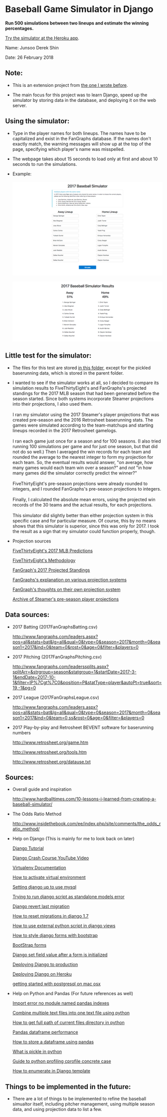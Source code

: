 # Baseball Game Simulator in Django

**Run 500 simulations between two lineups and estimate the winning percentages.**

[Try the simulator at the Heroku app](https://baseballsimulator.herokuapp.com).

Name: Junsoo Derek Shin

Date: 26 February 2018

## Note:

- This is an extension project from [the one I wrote before](https://github.com/junsooshin/baseballsimulator). 

- The main focus for this project was to learn Django, speed up the simulator
  by storing data in the database, and deploying it on the web server.

## Using the simulator:

- Type in the player names for both lineups. The names have to be capitalized and
  exist in the FanGraphs database. If the names don't exactly match, the warning
  messages will show up at the top of the page, specifying which player's name
  was misspelled.

- The webpage takes about 15 seconds to load only at first and about 10 seconds
  to run the simulations.

- Example:
<br><br>
![Main Page with the 2017 World Series Game 1 lineups](./screenshots/baseball_simulator_main_page.png "Main Page with the 2017 World Series Game 1 lineups")
<br><br>
![Results Page with the 2017 World Series Game 1 lineups](./screenshots/baseball_simulator_results_page.png "Results Page with the 2017 World Series Game 1 lineups")

## Little test for the simulator:

- The files for this test are stored [in this folder](https://github.com/junsooshin/baseballsimulator-django/tree/master/baseballsimulator/custom/steamer), except for
the pickled baserunning data, which is stored in the parent folder.

- I wanted to see if the simulator works at all, so I decided to compare its
  simulation results to FiveThirtyEight's and FanGraphs's projected standings
  for the 2017 MLB season that had been generated before the season started. 
  Since both systems incorporate Steamer projections into their projections, I 
  also used them.
  <br><br>
  I ran my simulator using the 2017 Steamer's player projections that was
  created pre-season and the 2016 Retrosheet baserunning stats. The games were
  simulated according to the team-matchups and starting lineups recorded in 
  the 2017 Retrosheet gamelogs.
  <br><br>
  I ran each game just once for a season and for 100 seasons. (I also tried
  running 100 simulations per game and for just one season, but that did not
  do so well.) Then I averaged the win records for each team and rounded the 
  average to the nearest integer to form my projection for each team. So, the
  eventual results would answer, "on average, how many games would each team 
  win over a season?" and *not* "in how many games did the simulator correctly 
  predict the winner?"
  <br><br>
  FiveThirtyEight's pre-season projections were already rounded to integers,
  and I rounded FanGraphs's pre-season projections to integers.
  <br><br>
  Finally, I calculated the absolute mean errors, using the projected win
  records of the 30 teams and the actual results, for each projections.
  <br><br>
  This simulator did slightly better than either projection system in this
  specific case and for particular measure. Of course, this by no means shows
  that this simulator is superior, since this was only for 2017. I took the
  result as a sign that my simulator could function properly, though.

- Projection sources

  [FiveThirtyEight's 2017 MLB Predictions](https://projects.fivethirtyeight.com/2017-mlb-predictions/)

  [FiveThirtyEight's Methodology](https://fivethirtyeight.com/features/how-our-2017-mlb-predictions-work/)

  [FanGraph's 2017 Projected Standings](https://www.fangraphs.com/standings/playoff-odds/fg/div?date=2017-04-01&dateDelta=&displayOption=)

  [FanGraphs's explanation on various projection systems](https://library.fangraphs.com/principles/projections/)

  [FanGraph's thoughts on their own projection system](https://blogs.fangraphs.com/lets-make-sure-were-honest-about-projections/)

  [Archive of Steamer's pre-season player projections](http://steamerprojections.com/blog/about-2/)

## Data sources:

- 2017 Batting (2017FanGraphsBatting.csv)
	
	<http://www.fangraphs.com/leaders.aspx?pos=all&stats=bat&lg=all&qual=0&type=0&season=2017&month=0&season1=2017&ind=0&team=0&rost=0&age=0&filter=&players=0>

- 2017 Pitching (2017FanGraphsPitching.csv)
	
	<http://www.fangraphs.com/leaderssplits.aspx?splitArr=&strgroup=season&statgroup=1&startDate=2017-3-1&endDate=2017-10-1&filter=IP%7Cgt%7C0&position=P&statType=player&autoPt=true&sort=19,-1&pg=0>

- 2017 League (2017FanGraphsLeague.csv)
	
	<http://www.fangraphs.com/leaders.aspx?pos=all&stats=bat&lg=all&qual=0&type=0&season=2017&month=0&season1=2017&ind=0&team=0,ss&rost=0&age=0&filter=&players=0>

- 2017 Play-by-play and Retrosheet BEVENT software for baserunning numbers
	
	<http://www.retrosheet.org/game.htm>

	<http://www.retrosheet.org/tools.htm>
	
	<http://www.retrosheet.org/datause.txt>

## Sources:

- Overall guide and inspiration

   <http://www.hardballtimes.com/10-lessons-i-learned-from-creating-a-baseball-simulator/>

- The Odds Ratio Method

   <http://www.insidethebook.com/ee/index.php/site/comments/the_odds_ratio_method/>

- Help on Django (This is mainly for me to look back on later)
	
   [Django Tutorial](https://docs.djangoproject.com/en/2.0/intro/tutorial01/)
   
   [Django Crash Course YouTube Video](https://www.youtube.com/watch?v=D6esTdOLXh4)
   
   [Virtualenv Documentation](https://virtualenv.pypa.io/en/stable/userguide/)
   
   [How to activate virtual environment](https://stackoverflow.com/questions/46896093/how-to-activate-virtual-environment-from-windows-10-command-prompt)
   
   [Setting django up to use mysql](https://stackoverflow.com/questions/19189813/setting-django-up-to-use-mysql)
   
   [Trying to run django script as standalone models error](https://stackoverflow.com/questions/34757353/trying-to-run-django-script-as-standalone-models-error)
   
   [Django revert last migration](https://stackoverflow.com/questions/32123477/django-revert-last-migration)
   
   [How to reset migrations in django 1.7](https://stackoverflow.com/questions/29253399/how-to-reset-migrations-in-django-1-7)
   
   [How to use external python script in django views](https://stackoverflow.com/questions/44759589/how-to-use-external-python-script-in-django-views)

   [How to style django forms with bootstrap](https://www.techinfected.net/2016/11/style-django-forms-with-bootstrap.html)
   
   [BootStrap forms](https://getbootstrap.com/docs/4.0/components/forms/#form-grid)
   
   [Django set field value after a form is initialized](https://stackoverflow.com/questions/813418/django-set-field-value-after-a-form-is-initialized)


   [Deploying Django to production](https://developer.mozilla.org/en-US/docs/Learn/Server-side/Django/Deployment)
   
   [Deploying Django on Heroku](https://devcenter.heroku.com/articles/django-app-configuration)
   
   [getting started with postgresql on mac osx](https://www.codementor.io/engineerapart/getting-started-with-postgresql-on-mac-osx-are8jcopb)


- Help on Python and Pandas (For future references as well)
   
   [Import error no module named pandas indexes](https://stackoverflow.com/questions/37371451/importerror-no-module-named-pandas-indexes)
   
   [Combine multiple text files into one text file using python](https://stackoverflow.com/questions/17749058/combine-multiple-text-files-into-one-text-file-using-python)
   
   [How to get full path of current files directory in python](https://stackoverflow.com/questions/3430372/how-to-get-full-path-of-current-files-directory-in-python)
   
   [Pandas dataframe performance](https://stackoverflow.com/questions/22084338/pandas-dataframe-performance)
   
   [How to store a dataframe using pandas](https://stackoverflow.com/questions/17098654/how-to-store-a-dataframe-using-pandas)
   
   [What is pickle in python](https://pythontips.com/2013/08/02/what-is-pickle-in-python/)
   
   [Guide to python profiling cprofile concrete case](https://julien.danjou.info/guide-to-python-profiling-cprofile-concrete-case-carbonara/)

   [How to enumerate in Django template](https://stackoverflow.com/questions/5013367/how-to-run-this-code-in-django-template)

## Things to be implemented in the future:

- There are a lot of things to be implemented to refine the baseball simualtor
  itself, including pitcher management, using multiple season data, and using
  projection data to list a few.
